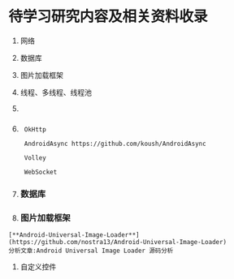 # 待学习研究内容及相关资料收录

1. 网络
2. 数据库
3. 图片加载框架
4. 线程、多线程、线程池
5. 
6. ### 

   ```
    OkHttp

    AndroidAsync https://github.com/koush/AndroidAsync

    Volley

    WebSocket
   ```
7. ### 数据库
8. ### 图片加载框架

```
[**Android-Universal-Image-Loader**](https://github.com/nostra13/Android-Universal-Image-Loader)
分析文章:Android Universal Image Loader 源码分析
```

1. 自定义控件



